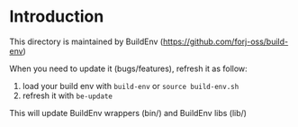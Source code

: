 # Introduction

This directory is maintained by BuildEnv (https://github.com/forj-oss/build-env)

When you need to update it (bugs/features), refresh it as follow:

1. load your build env with `build-env` or `source build-env.sh`
2. refresh it with `be-update`

This will update BuildEnv wrappers (bin/) and BuildEnv libs (lib/)
